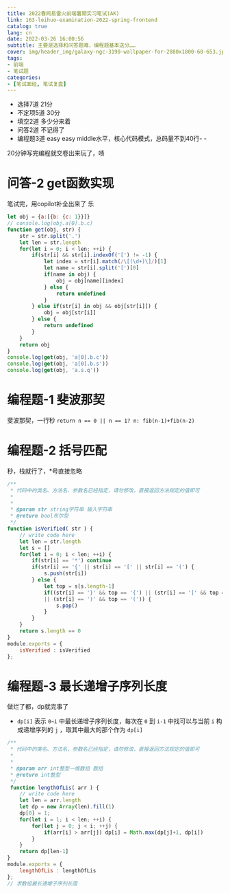 ```yaml
---
title: 2022春网易雷火前端暑期实习笔试(AK)
link: 163-leihuo-examination-2022-spring-frontend
catalog: true
lang: cn
date: 2022-03-26 16:00:56 
subtitle: 主要是选择和问答题难，编程题基本送分……
cover: img/header_img/galaxy-ngc-3190-wallpaper-for-2880x1800-60-653.jpg
tags:
- 前端
- 笔试题
categories:
- [笔试面经, 笔试复盘]
---
```


- 选择7道   21分
- 不定项5道 30分
- 填空2道 多少分来着
- 问答2道 不记得了
- 编程题3道 easy easy middle水平，核心代码模式，总码量不到40行- -

20分钟写完编程就交卷出来玩了，啧

# 问答-2 get函数实现

笔试完，用copilot补全出来了
乐

```js
let obj = {a:[{b: {c: 1}}]}
// console.log(obj.a[0].b.c)
function get(obj, str) {
    str = str.split('.')
    let len = str.length
    for(let i = 0; i < len; ++i) {
        if(str[i] && str[i].indexOf('[') != -1) {
            let index = str[i].match(/\[(\d+)\]/)[1]
            let name = str[i].split('[')[0]
            if(name in obj) {
                obj = obj[name][index]
            } else {
                return undefined
            }
        } else if(str[i] in obj && obj[str[i]]) {
            obj = obj[str[i]]
        } else {
            return undefined
        }
    }
    return obj
}
console.log(get(obj, 'a[0].b.c'))
console.log(get(obj, 'a[0].b.s'))
console.log(get(obj, 'a.s.q'))
```

# 编程题-1 斐波那契

斐波那契，一行秒
`return n == 0 || n == 1? n: fib(n-1)+fib(n-2)`

# 编程题-2 括号匹配

秒，栈就行了，*号直接忽略

```js
/**
 * 代码中的类名、方法名、参数名已经指定，请勿修改，直接返回方法规定的值即可
 *
 * 
 * @param str string字符串 输入字符串
 * @return bool布尔型
 */
function isVerified( str ) {
    // write code here
    let len = str.length
    let s = []
    for(let i = 0; i < len; ++i) {
        if(str[i] == '*') continue
        if(str[i] == '{' || str[i] == '[' || str[i] == '(') {
            s.push(str[i])
        } else {
            let top = s[s.length-1]
            if((str[i] == '}' && top == '{') || (str[i] == ']' && top == '[') 
            || (str[i] == ')' && top == '(')) {
                s.pop()
            }
        }
    }
    return s.length == 0
}
module.exports = {
    isVerified : isVerified
};
```

# 编程题-3 最长递增子序列长度

做烂了都，dp就完事了

- `dp[i]` 表示 `0~i` 中最长递增子序列长度，每次在 `0` 到 `i-1` 中找可以与当前 `i` 构成递增序列的 `j` ，取其中最大的那个作为 `dp[i]`

```js
/**
 * 代码中的类名、方法名、参数名已经指定，请勿修改，直接返回方法规定的值即可
 *
 * 
 * @param arr int整型一维数组 数组
 * @return int整型
 */
 function lengthOfLis( arr ) {
    // write code here
    let len = arr.length
    let dp = new Array(len).fill(1)
    dp[0] = 1;
    for(let i = 1; i < len; ++i) {
        for(let j = 0; j < i; ++j) {
            if(arr[i] > arr[j]) dp[i] = Math.max(dp[j]+1, dp[i])
        }
    }
    return dp[len-1]
}
module.exports = {
    lengthOfLis : lengthOfLis
};
// 求数组最长递增子序列长度
```
